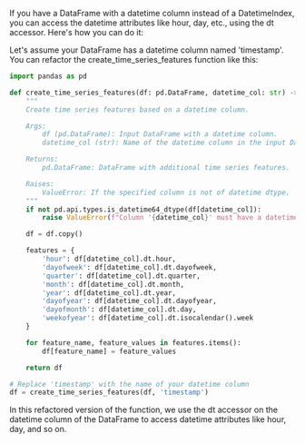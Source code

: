 If you have a DataFrame with a datetime column instead of a DatetimeIndex, you can access the datetime attributes like hour, day, etc., using the dt accessor. Here's how you can do it:

Let's assume your DataFrame has a datetime column named 'timestamp'. You can refactor the create_time_series_features function like this:

```py
import pandas as pd

def create_time_series_features(df: pd.DataFrame, datetime_col: str) -> pd.DataFrame:
    """
    Create time series features based on a datetime column.

    Args:
        df (pd.DataFrame): Input DataFrame with a datetime column.
        datetime_col (str): Name of the datetime column in the input DataFrame.

    Returns:
        pd.DataFrame: DataFrame with additional time series features.

    Raises:
        ValueError: If the specified column is not of datetime dtype.
    """
    if not pd.api.types.is_datetime64_dtype(df[datetime_col]):
        raise ValueError(f"Column '{datetime_col}' must have a datetime dtype.")

    df = df.copy()

    features = {
        'hour': df[datetime_col].dt.hour,
        'dayofweek': df[datetime_col].dt.dayofweek,
        'quarter': df[datetime_col].dt.quarter,
        'month': df[datetime_col].dt.month,
        'year': df[datetime_col].dt.year,
        'dayofyear': df[datetime_col].dt.dayofyear,
        'dayofmonth': df[datetime_col].dt.day,
        'weekofyear': df[datetime_col].dt.isocalendar().week
    }

    for feature_name, feature_values in features.items():
        df[feature_name] = feature_values

    return df

# Replace 'timestamp' with the name of your datetime column
df = create_time_series_features(df, 'timestamp')


```

In this refactored version of the function, we use the dt accessor on the datetime column of the DataFrame to access datetime attributes like hour, day, and so on.
